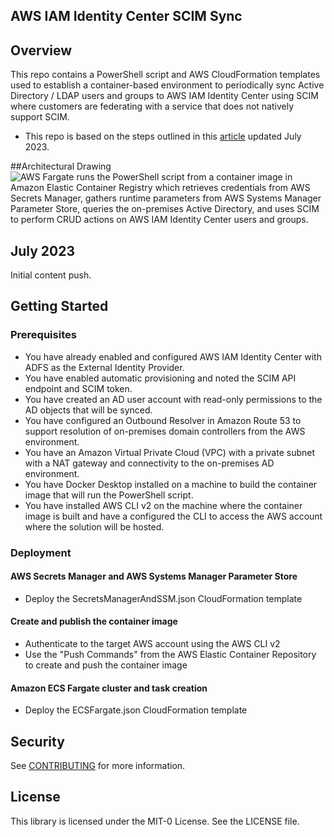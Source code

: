 ## AWS IAM Identity Center SCIM Sync

## Overview
This repo contains a PowerShell script and AWS CloudFormation templates used to establish a container-based environment to periodically sync Active Directory / LDAP users and groups to AWS IAM Identity Center using SCIM where customers are federating with a service that does not natively support SCIM.
 - This repo is based on the steps outlined in this [article](URL-to-be-provided) updated July 2023.

##Architectural Drawing
![AWS Fargate runs the PowerShell script from a container image in Amazon Elastic Container Registry which retrieves credentials from AWS Secrets Manager, gathers runtime parameters from AWS Systems Manager Parameter Store, queries the on-premises Active Directory, and uses SCIM to perform CRUD actions on AWS IAM Identity Center users and groups. ](https://github.com/aws-samples/aws-iam-identity-center-scim-sync/tree/main/images/architectural-diagram.jpg?raw=true)


## July 2023
Initial content push.

## Getting Started

### Prerequisites

 - You have already enabled and configured AWS IAM Identity Center with ADFS as the External Identity Provider.
 - You have enabled automatic provisioning and noted the SCIM API endpoint and SCIM token.
 - You have created an AD user account with read-only permissions to the AD objects that will be synced.
 - You have configured an Outbound Resolver in Amazon Route 53 to support resolution of on-premises domain controllers from the AWS environment.
 - You have an Amazon Virtual Private Cloud (VPC) with a private subnet with a NAT gateway and connectivity to the on-premises AD environment.
 - You have Docker Desktop installed on a machine to build the container image that will run the PowerShell script.
 - You have installed AWS CLI v2 on the machine where the container image is built and have a configured the CLI to access the AWS account where the solution will be hosted.

### Deployment

#### AWS Secrets Manager and AWS Systems Manager Parameter Store

- Deploy the SecretsManagerAndSSM.json CloudFormation template

#### Create and publish the container image

- Authenticate to the target AWS account using the AWS CLI v2
- Use the "Push Commands" from the AWS Elastic Container Repository to create and push the container image

#### Amazon ECS Fargate cluster and task creation

- Deploy the ECSFargate.json CloudFormation template

## Security

See [CONTRIBUTING](CONTRIBUTING.md#security-issue-notifications) for more information.

## License

This library is licensed under the MIT-0 License. See the LICENSE file.